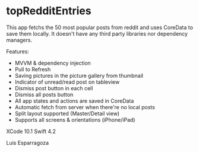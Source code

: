 # topRedditEntries

This app fetchs the 50 most popular posts from reddit and uses CoreData to save them locally.
It doesn't have any third party libraries nor dependency managers. 

Features:
- MVVM & dependency injection
- Pull to Refresh
- Saving pictures in the picture gallery from thumbnail
- Indicator of unread/read post on tableview
- Dismiss post button in each cell
- Dismiss all posts button
- All app states and actions are saved in CoreData
- Automatic fetch from server when there're no local posts
- Split layout supported (Master/Detail view)
- Supports all screens & orientations (iPhone/iPad)

XCode 10.1
Swift 4.2

Luis Esparragoza
